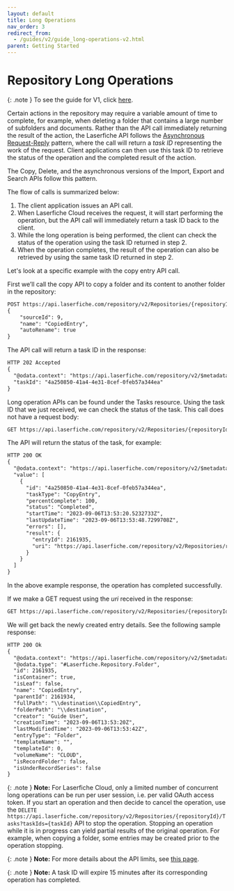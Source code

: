 ```yaml
---
layout: default
title: Long Operations
nav_order: 3
redirect_from:
  - /guides/v2/guide_long-operations-v2.html
parent: Getting Started
---
```


<!--© 2024 Laserfiche.
See LICENSE-DOCUMENTATION and LICENSE-CODE in the project root for license information.-->

# Repository Long Operations

{: .note }
To see the guide for V1, click [here](../guide_long-operations-v1/).

Certain actions in the repository may require a variable amount of time to complete, for example, when deleting a folder that contains a large number of subfolders and documents. Rather than the API call immediately returning the result of the action, the Laserfiche API follows the [Asynchronous Request-Reply](https://learn.microsoft.com/en-us/azure/architecture/patterns/async-request-reply) pattern, where the call will return a _task ID_ representing the work of the request. Client applications can then use this task ID to retrieve the status of the operation and the completed result of the action.

The Copy, Delete, and the asynchronous versions of the Import, Export and Search APIs follow this pattern.

The flow of calls is summarized below:

1. The client application issues an API call.
1. When Laserfiche Cloud receives the request, it will start performing the operation, but the API call will immediately return a task ID back to the client.
1. While the long operation is being performed, the client can check the status of the operation using the task ID returned in step 2.
1. When the operation completes, the result of the operation can also be retrieved by using the same task ID returned in step 2.

Let's look at a specific example with the copy entry API call.

First we’ll call the copy API to copy a folder and its content to another folder in the repository:

```xml
POST https://api.laserfiche.com/repository/v2/Repositories/{repositoryId}/Entries/{destinationEntryId}/Folder/CopyAsync
{
    "sourceId": 9,
    "name": "CopiedEntry",
    "autoRename": true
}
```

The API call will return a task ID in the response:

```xml
HTTP 202 Accepted
{
  "@odata.context": "https://api.laserfiche.com/repository/v2/$metadata#Laserfiche.Repository.StartTaskResponse",
  "taskId": "4a250850-41a4-4e31-8cef-0feb57a344ea"
}
```

Long operation APIs can be found under the Tasks resource. Using the task ID that we just received, we can check the status of the task. This call does not have a request body:

```xml
GET https://api.laserfiche.com/repository/v2/Repositories/{repositoryId}/Tasks?taskIds={taskId}
```

The API will return the status of the task, for example:

```xml
HTTP 200 OK
{
  "@odata.context": "https://api.laserfiche.com/repository/v2/$metadata#Tasks",
  "value": [
    {
      "id": "4a250850-41a4-4e31-8cef-0feb57a344ea",
      "taskType": "CopyEntry",
      "percentComplete": 100,
      "status": "Completed",
      "startTime": "2023-09-06T13:53:20.5232733Z",
      "lastUpdateTime": "2023-09-06T13:53:48.7299708Z",
      "errors": [],
      "result": {
        "entryId": 2161935,
        "uri": "https://api.laserfiche.com/repository/v2/Repositories/r-abc123/Entries/2161935"
      }
    }
  ]
}
```

In the above example response, the operation has completed successfully.

If we make a GET request using the _uri_ received in the response:

```xml
GET https://api.laserfiche.com/repository/v2/Repositories/{repositoryId}/Entries/{newlyCreatedEntryId}
```

We will get back the newly created entry details. See the following sample response:

```xml
HTTP 200 Ok
{
  "@odata.context": "https://api.laserfiche.com/repository/v2/$metadata#Repositories('r-abc123')/entries/Laserfiche.Repository.Folder/$entity",
  "@odata.type": "#Laserfiche.Repository.Folder",
  "id": 2161935,
  "isContainer": true,
  "isLeaf": false,
  "name": "CopiedEntry",
  "parentId": 2161934,
  "fullPath": "\\destination\\CopiedEntry",
  "folderPath": "\\destination",
  "creator": "Guide User",
  "creationTime": "2023-09-06T13:53:20Z",
  "lastModifiedTime": "2023-09-06T13:53:42Z",
  "entryType": "Folder",
  "templateName": "",
  "templateId": 0,
  "volumeName": "CLOUD",
  "isRecordFolder": false,
  "isUnderRecordSeries": false
}
```

{: .note }
**Note:** For Laserfiche Cloud, only a limited number of concurrent long operations can be run per user session, i.e. per valid OAuth access token. If you start an operation and then decide to cancel the operation, use the `DELETE https://api.laserfiche.com/repository/v2/Repositories/{repositoryId}/Tasks?taskIds={taskId}` API to stop the operation. Stopping an operation while it is in progress can yield partial results of the original operation. For example, when copying a folder, some entries may be created prior to the operation stopping.

{: .note }
**Note:** For more details about the API limits, see [this page](../guide_api-limits/).

{: .note }
**Note:** A task ID will expire 15 minutes after its corresponding operation has completed.
